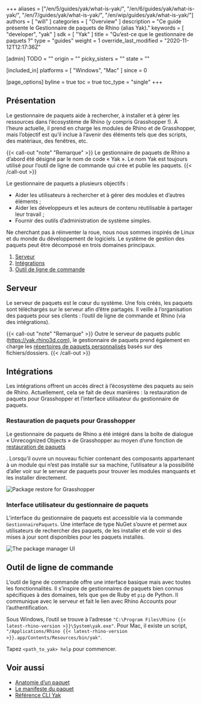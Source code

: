 +++
aliases = ["/en/5/guides/yak/what-is-yak/", "/en/6/guides/yak/what-is-yak/", "/en/7/guides/yak/what-is-yak/", "/en/wip/guides/yak/what-is-yak/"]
authors = [ "will" ]
categories = [ "Overview" ]
description = "Ce guide présente le Gestionnaire de paquets de Rhino (alias Yak)."
keywords = [ "developer", "yak" ]
sdk = [ "Yak" ]
title = "Qu’est-ce que le gestionnaire de paquets ?"
type = "guides"
weight = 1
override_last_modified = "2020-11-12T12:17:36Z"

[admin]
TODO = ""
origin = ""
picky_sisters = ""
state = ""

[included_in]
platforms = [ "Windows", "Mac" ]
since = 0

[page_options]
byline = true
toc = true
toc_type = "single"
+++

## Présentation

Le gestionnaire de paquets aide à rechercher, à installer et à gérer les ressources dans l’écosystème de Rhino (y compris Grasshopper !). À l’heure actuelle, il prend en charge les modules de Rhino et de Grasshopper, mais l’objectif est qu’il inclue à l’avenir des éléments tels que des scripts, des matériaux, des fenêtres, etc.

{{< call-out "note" "Remarque" >}}
Le gestionnaire de paquets de Rhino a d’abord été désigné par le nom de code « Yak ». Le nom Yak est toujours utilisé pour l’outil de ligne de commande qui crée et publie les paquets.
{{< /call-out >}}

Le gestionnaire de paquets a plusieurs objectifs :

- Aider les utilisateurs à rechercher et à gérer des modules et d’autres éléments ;
- Aider les développeurs et les auteurs de contenu réutilisable à partager leur travail ;
- Fournir des outils d’administration de système simples.

Ne cherchant pas à réinventer la roue, nous nous sommes inspirés de Linux et du monde du développement de logiciels.
 Le système de gestion des paquets peut être décomposé en trois domaines principaux.


1. [Serveur](#server)
2. [Intégrations](#integrations)
3. [Outil de ligne de commande](#command-line-tool)

## Serveur

Le serveur de paquets est le cœur du système. Une fois créés, les paquets sont téléchargés sur le serveur afin d’être partagés.
 Il veille à l’organisation des paquets pour ses clients : l’outil de ligne de commande et Rhino (via des intégrations).


{{< call-out "note" "Remarque" >}}
Outre le serveur de paquets public (https://yak.rhino3d.com), le gestionnaire de paquets prend également en charge les [répertoires de paquets personnalisés](../package-sources) basés sur des fichiers/dossiers.
{{< /call-out >}}

## Intégrations

Les intégrations offrent un accès direct à l’écosystème des paquets au sein de Rhino.
 Actuellement, cela se fait de deux manières : la restauration de paquets pour Grasshopper et l’interface utilisateur du gestionnaire de paquets.


### Restauration de paquets pour Grasshopper

Le gestionnaire de paquets de Rhino a été intégré dans la boîte de dialogue « Unrecognized Objects » de Grasshopper au moyen d’une fonction de [restauration de paquets](../package-restore-in-grasshopper)

. Lorsqu’il ouvre un nouveau fichier contenant des composants appartenant à un module qui n’est pas installé sur sa machine, l’utilisateur a la possibilité d’aller voir sur le serveur de paquets pour trouver les modules manquants et les installer directement.

![Package restore for Grasshopper](/images/yak-gh-restore-guid.gif)

### Interface utilisateur du gestionnaire de paquets

L’interface du gestionnaire de paquets est accessible via la commande `GestionnairePaquets`. Une interface de type NuGet s’ouvre et permet aux utilisateurs de rechercher des paquets, de les installer et de voir si des mises à jour sont disponibles pour les paquets installés.



![The package manager UI](/images/testpackagemanager-wip.jpg)

## Outil de ligne de commande

L’outil de ligne de commande offre une interface basique mais avec toutes les fonctionnalités.
Il s’inspire de gestionnaires de paquets bien connus spécifiques à des domaines, tels que `gem` de Ruby et `pip` de Python.
 Il communique avec le serveur et fait le lien avec Rhino Accounts pour l’authentification.


Sous Windows, l’outil se trouve à l’adresse `"C:\Program Files\Rhino {{< latest-rhino-version >}}\System\yak.exe"`.
Pour Mac, il existe un script, `"/Applications/Rhino {{< latest-rhino-version >}}.app/Contents/Resources/bin/yak"`.

Tapez `<path_to_yak> help` pour commencer.



## Voir aussi

- [Anatomie d’un paquet](/guides/yak/the-anatomy-of-a-package/)
- [Le manifeste du paquet](/guides/yak/the-package-manifest/)
- [Référence CLI Yak](/guides/yak/yak-cli-reference)

